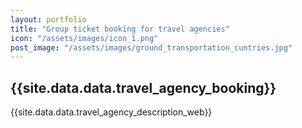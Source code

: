 ```yaml
---
layout: portfolio
title: "Group ticket booking for travel agencies"
icon: "/assets/images/icon_1.png"
post_image: "/assets/images/ground_transportation_cuntries.jpg"
---
```


<h2>{{site.data.data.travel_agency_booking}}</h2>

<p>{{site.data.data.travel_agency_description_web}}</p>
